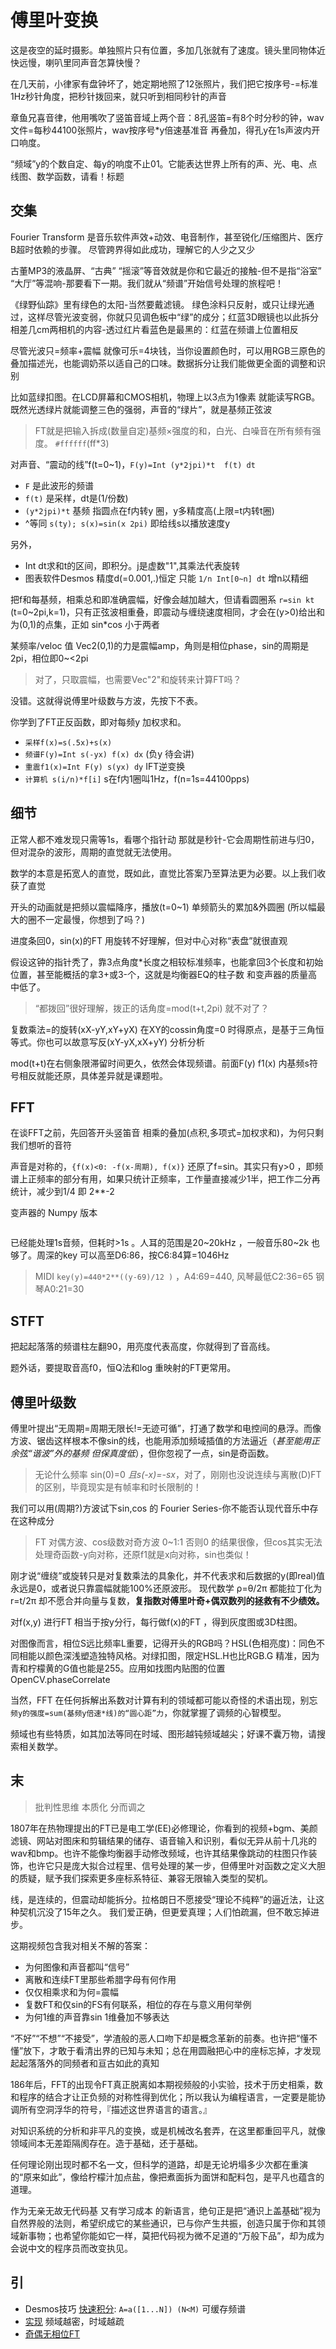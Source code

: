 # 傅里叶变换

这是夜空的延时摄影。单独照片只有位置，多加几张就有了速度。镜头里同物体近快远慢，喇叭里同声音怎算快慢？

在几天前，小律家有盘钟坏了，她定期地照了12张照片，我们把它按序号-=标准1Hz秒针角度，把秒针拨回来，就只听到相同秒针的声音

章鱼兄喜音律，他用嘴吹了竖笛音域上两个音：8孔竖笛=有8个时分秒的钟，wav文件=每秒44100张照片，wav按序号*y倍速基准音 再叠加，得孔y在1s声波内开口响度。

“频域”y的个数自定、每y的响度不止01。它能表达世界上所有的声、光、电、点线图、数学函数，请看！标题

## 交集

Fourier Transform 是音乐软件声效+动效、电音制作，甚至锐化/压缩图片、医疗B超时依赖的步骤。 尽管跨界得如此成功，理解它的人少之又少

古董MP3的液晶屏、“古典” “摇滚”等音效就是你和它最近的接触-但不是指“浴室” “大厅”等混响-那要看下一期。我们就从“频谱”开始信号处理的旅程吧！

《绿野仙踪》里有绿色的太阳-当然要戴滤镜。 绿色涂料只反射，或只让绿光通过，这样尽管光波变弱，你就只见调色板中“绿”的成分；红蓝3D眼镜也以此拆分相差几cm两相机的内容-透过红片看蓝色是最黑的：红蓝在频谱上位置相反

尽管光波只=频率+震幅 就像可乐=4块钱，当你设置颜色时，可以用RGB三原色的叠加描述光，也能调奶茶以适自己的口味。数据拆分让我们能做更全面的调整和识别

比如蓝绿扣图。在LCD屏幕和CMOS相机，物理上以3点为1像素 就能读写RGB。 既然光透绿片就能调整三色的强弱，声音的“绿片”，就是基频正弦波

>FT就是把输入拆成(数量自定)基频×强度的和，白光、白噪音在所有频有强度。 `#ffffff`(ff*3)

对声音、“震动的线”f(t=0~1)，`F(y)=Int (y*2jpi)*t  f(t) dt`

- `F` 是此波形的频谱
- `f(t)` 是采样，dt是(1/份数)
- `(y*2jpi)*t` 基频 指圆点在f内转y 圈，y多精度高(上限=t内转t圈)
- ^等同 `s(ty); s(x)=sin(x 2pi)` 即给线s以播放速度y 

另外，
- Int dt求和t的区间，即积分。j是虚数"1",其乘法代表旋转
- 图表软件Desmos 精度d(=0.001,.)恒定 只能 `1/n Int[0~n] dt` 增n以精细

把f和每基频，相乘总和即准确震幅，好像会越加越大，但请看圆圈系 `r=sin kt` (t=0~2pi,k=1)，只有正弦波相重叠，即震动与缠绕速度相同，才会在(y>0)给出和为(0,1)的点集，正如 sin*cos 小于两者

某频率/veloc 值 Vec2(0,1)的力是震幅amp，角则是相位phase，sin的周期是2pi，相位即0~<2pi

>对了，只取震幅，也需要Vec"2"和旋转来计算FT吗？

没错。这就得说傅里叶级数与方波，先按下不表。

你学到了FT正反函数，即对每频y 加权求和。
- `采样f(x)=s(.5x)+s(x)`
- `频谱F(y)=Int s(-yx) f(x) dx` (负y 待会讲)
- `重震f1(x)=Int F(y) s(yx) dy` IFT逆变换
- `计算机 s(i/n)*f[i]` s在f内1圈叫1Hz，f(n=1s=44100pps)

## 细节

正常人都不难发现只需等1s，看哪个指针动 那就是秒针-它会周期性前进与归0，但对混杂的波形，周期的直觉就无法使用。

数学的本意是拓宽人的直觉，既如此，直觉比答案乃至算法更为必要。以上我们收获了直觉

开头的动画就是把频以震幅降序，播放(t=0~1) 单频箭头的累加&外圆圈 (所以幅最大的圈不一定最慢，你想到了吗？)

进度条回0，sin(x)的FT 用旋转不好理解，但对中心对称“表盘”就很直观

假设这钟的指针秃了，靠3点角度*长度之相较标准频率，也能拿回3个长度和初始位置，甚至能概括的拿3+或3-个，这就是均衡器EQ的柱子数 和变声器的质量高中低了。

>“都拨回”很好理解，拨正的话角度=mod(t+t,2pi) 就不对了？

复数乘法=的旋转(xX-yY,xY+yX) 在XY的cossin角度=0 时得原点，是基于三角恒等式。你也可以故意写反(xY-yX,xX+yY) 分析分析

mod(t+t)在右侧象限滞留时间更久，依然会体现频谱。前面F(y) f1(x) 内基频s符号相反就能还原，具体差异就是课题啦。

## FFT

在谈FFT之前，先回答开头竖笛音 相乘的叠加(点积,多项式=加权求和)，为何只剩我们想听的音符

声音是对称的，`{f(x)<0: -f(x-周期), f(x)}` 还原了f=sin。其实只有y>0 ，即频谱上正频率的部分有用，如果只统计正频率，工作量直接减少1半，把工作二分再统计，减少到1/4 即 2**-2

变声器的 Numpy 版本

```py
```

已经能处理1s音频，但耗时>1s 。人耳的范围是20~20kHz ，一般音乐80~2k 也够了。周深的key 可以高至D6:86，按C6:84算=1046Hz

>MIDI `key(y)=440*2**((y-69)/12 )` ，A4:69=440, 风琴最低C2:36=65 钢琴A0:21=30

## STFT

把起起落落的频谱柱左翻90，用亮度代表高度，你就得到了音高线。

题外话，要提取音高f0，恒Q法和log 重映射的FT更常用。

## 傅里叶级数

傅里叶提出“无周期=周期无限长!=无迹可循”，打通了数学和电控间的悬浮。而像方波、锯齿这样根本不像sin的线，也能用添加频域插值的方法逼近（_甚至能用正余弦“谐波”外的基频 但保真度低_），但你忽视了一点，sin是奇函数。

>无论什么频率 sin(0)=0 _且s(-x)=-sx_，对了，刚刚也没说连续与离散(D)FT 的区别，毕竟现实是有帧率和时长限制的！

我们可以用(周期?)方波试下sin,cos 的 Fourier Series-你不能否认现代音乐中存在这种成分

>FT 对偶方波、cos级数对奇方波 0~1:1 否则0 的结果很像，但cos其实无法处理奇函数-y向对称，还原f1就是x向对称，sin也类似！

刚才说“缠绕”或旋转只是对复数乘法的具象化，并不代表求和后数据的y(即real)值永远是0，或者说只靠震幅就能100%还原波形。 现代数学 ρ=θ/2π 都能拉丁化为 r=t/2π 却不愿合并向量与复数，__复指数对傅里叶奇+偶双数列的拯救有不少绩效。__

对f(x,y) 进行FT 相当于按y分行，每行做f(x)的FT ，得到灰度图或3D柱图。

对图像而言，相位S远比频率L重要，记得开头的RGB吗？HSL(色相亮度)：同色不同相能以颜色深浅塑造独特风格。对绿扣图，限定HSL.H也比RGB.G 精准，因为青和柠檬黄的G值也能是255。应用如找图内贴图的位置 OpenCV.phaseCorrelate

当然，FFT 在任何拆解出系数对计算有利的领域都可能以奇怪的术语出现，别忘 `频y的强度=sum(基频y倍速*线)的“圆心距”力`，你就掌握了调频的心智模型。

频域也有些特质，如其加法等同在时域、图形越钝频域越尖；好课不囊万物，请搜索相关数学。

## 末
>批判性思维 本质化 分而调之

1807年在热物理提出的FT已是电工学(EE)必修理论，你看到的视频+bgm、美颜滤镜、网站对图床和剪辑结果的储存、语音输入和识别，看似无异从前十几兆的wav和bmp。也许不能像均衡器手动修改频域，也许其结果像跳动的柱图只作装饰，也许它只是庞大拟合过程里、信号处理的某一步，但傅里叶对函数之定义大胆的质疑，赋予我们探索更多座标系特征、兼容无限输入类型的契机。

线，是连续的，但震动却能拆分。拉格朗日不愿接受“理论不纯粹”的逼近法，让这种契机沉没了15年之久。 我们爱正确，但更爱真理；人们怕疏漏，但不敢忘掉进步。

这期视频包含我对相关不解的答案：

- 为何图像和声音都叫“信号”
- 离散和连续FT里那些希腊字母有何作用
- 仅仅相乘求和为何=震幅
- 复数FT和仅sin的FS有何联系，相位的存在与意义用何举例
- 为何1维的声音靠sin 1维叠加不够表达

“不好”“不想”“不接受”，学渣般的恶人口吻下却是概念革新的前奏。也许把“懂不懂”放下，才敢于看清出界的已知与未知；总在用圆融把心中的座标忘掉，才发现起起落落外的同频者和亘古如此的真知

186年后，FFT的出现令FT真正脱离如本期视频般的小实验，技术于历史相乘，数和程序的结合才让正负频的对称性得到优化；所以我认为编程语言，一定要是能协调所有空洞浮华的符号，『描述这世界语言的语言。』

对知识系统的分析和非平凡的变换，或是机械改名套弄，在这里都重回平凡，就像领域间本无差距隔阂存在。造于基础，还于基础。

任何理论刚出现时都不名一文，但科学的道路，却是无论坍塌多少次都在重演的“原来如此”，像给柠檬汁加点盐，像把煮面拆为面饼和配料包，是平凡也蕴含的道理。

作为无亲无故无代码基 又有学习成本 的新语言，绝句正是把“通识上盖基础”视为自然界般的法则，希望织成它的某些通识，已与你产生共振，创造只属于你和其领域新事物；也希望你能如它一样，莫把代码视为微不足道的“万般下品”，却为成为会说中文的程序员而改变执见。

## 引

- Desmos技巧 [快速积分](https://www.desmos.com/calculator/jw6bhl1ujz?lang=zh-CN): `A=a([1...N]) (N<M)` 可缓存频谱
- [实现](https://www.desmos.com/calculator/it3dxsrarf) 频域越密，时域越疏
- [奇偶无相位FT](https://www.desmos.com/calculator/vmg3jrwglb?lang=zh-CN)
